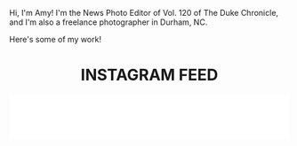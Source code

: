
Hi, I'm Amy! I'm the News Photo Editor of Vol. 120 of The Duke Chronicle, and I'm also a freelance photographer in Durham, NC. 

Here's some of my work!
<!doctype html>
<html class="no-js" lang="">

<head>
  <meta charset="utf-8">


  <link rel="stylesheet" href="assets/instagram-feed/style.css">
  <link rel="stylesheet" href="assets/slick/slick.css">
</head>

<body>
<h1 style="text-align: center">INSTAGRAM FEED</h1>
<section class="mbr-instagram-feed" data-rows="" data-per-row-slider="5" data-spacing="12" data-full-width="true"
         data-account="amydotjpeg" data-per-row-grid="" id="instagram-feed-block-3r" data-rv-view="39"
         style="background-color: rgb(255, 255, 255); padding-top: 40px; padding-bottom: 40px;">
  <div class="container container_toggle">
    <div class="row">
      <div class="col">
        <div class="inst">
          <div class="inst__content"></div>
        </div>
      </div>
    </div>
  </div>
</section>

<script src="assets/jquery/jquery.min.js"></script>
<script src="assets/instagram-feed/index.js"></script>
<script src="assets/slick/slick.min.js"></script>
<script src="assets/theme/js/script.js"></script>
</body>
</html>
